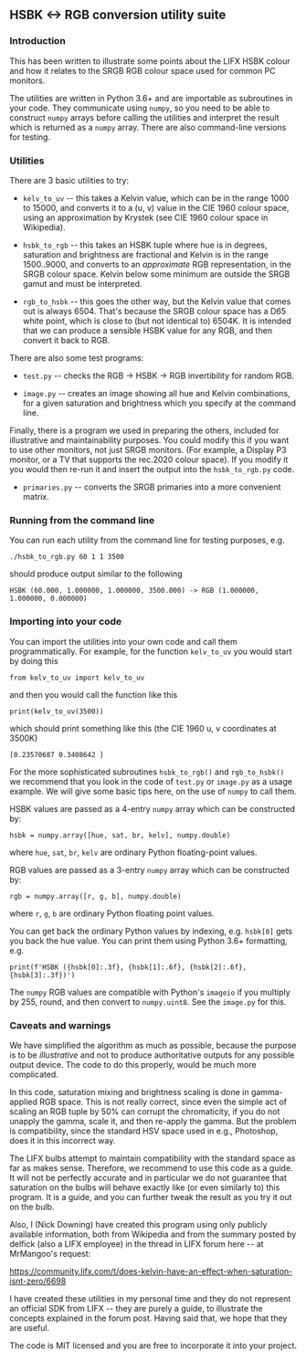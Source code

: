 ## HSBK <-> RGB conversion utility suite

### Introduction

This has been written to illustrate some points about the LIFX HSBK colour
and how it relates to the SRGB RGB colour space used for common PC monitors.

The utilities are written in Python 3.6+ and are importable as subroutines in
your code. They communicate using `numpy`, so you need to be able to construct
`numpy` arrays before calling the utilities and interpret the result which is
returned as a `numpy` array. There are also command-line versions for testing.

### Utilities

There are 3 basic utilities to try:

* `kelv_to_uv` -- this takes a Kelvin value, which can be in the range 1000 to
  15000, and converts it to a (u, v) value in the CIE 1960 colour space, using
  an approximation by Krystek (see CIE 1960 colour space in Wikipedia).

* `hsbk_to_rgb` -- this takes an HSBK tuple where hue is in degrees, saturation
  and brightness are fractional and Kelvin is in the range 1500..9000, and
  converts to an *approximate* RGB representation, in the SRGB colour space.
  Kelvin below some minimum are outside the SRGB gamut and must be interpreted.

* `rgb_to_hsbk` -- this goes the other way, but the Kelvin value that comes out
  is always 6504. That's because the SRGB colour space has a D65 white point,
  which is close to (but not identical to) 6504K. It is intended that we can
  produce a sensible HSBK value for any RGB, and then convert it back to RGB.

There are also some test programs:

* `test.py` -- checks the RGB -> HSBK -> RGB invertibility for random RGB.

* `image.py` -- creates an image showing all hue and Kelvin combinations, for
  a given saturation and brightness which you specify at the command line.

Finally, there is a program we used in preparing the others, included for
illustrative and maintainability purposes. You could modify this if you want
to use other monitors, not just SRGB monitors. (For example, a Display P3
monitor, or a TV that supports the rec.2020 colour space). If you modify it
you would then re-run it and insert the output into the `hsbk_to_rgb.py` code.

* `primaries.py` -- converts the SRGB primaries into a more convenient matrix.

### Running from the command line

You can run each utility from the command line for testing purposes, e.g.
```
./hsbk_to_rgb.py 60 1 1 3500
```
should produce output similar to the following
```
HSBK (60.000, 1.000000, 1.000000, 3500.000) -> RGB (1.000000, 1.000000, 0.000000)
```

### Importing into your code

You can import the utilities into your own code and call them programmatically.
For example, for the function `kelv_to_uv` you would start by doing this
```
from kelv_to_uv import kelv_to_uv
```
and then you would call the function like this
```
print(kelv_to_uv(3500))
```
which should print something like this (the CIE 1960 u, v coordinates at 3500K)
```
[0.23570687 0.3408642 ]
```

For the more sophisticated subroutines `hsbk_to_rgb()` and `rgb_to_hsbk()` we
recommend that you look in the code of `test.py` or `image.py` as a usage
example. We will give some basic tips here, on the use of `numpy` to call them.

HSBK values are passed as a 4-entry `numpy` array which can be constructed by:
```
hsbk = numpy.array([hue, sat, br, kelv], numpy.double)
```
where `hue`, `sat`, `br`, `kelv` are ordinary Python floating-point values.

RGB values are passed as a 3-entry `numpy` array which can be constructed by:
```
rgb = numpy.array([r, g, b], numpy.double)
```
where `r`, `g`, `b` are ordinary Python floating point values.

You can get back the ordinary Python values by indexing, e.g. `hsbk[0]` gets
you back the hue value. You can print them using Python 3.6+ formatting, e.g.
```
print(f'HSBK ({hsbk[0]:.3f}, {hsbk[1]:.6f}, {hsbk[2]:.6f}, {hsbk[3]:.3f})')
```

The `numpy` RGB values are compatible with Python's `imageio` if you multiply
by 255, round, and then convert to `numpy.uint8`. See the `image.py` for this.

### Caveats and warnings

We have simplified the algorithm as much as possible, because the purpose is
to be *illustrative* and not to produce authoritative outputs for any possible
output device. The code to do this properly, would be much more complicated.

In this code, saturation mixing and brightness scaling is done in gamma-applied
RGB space. This is not really correct, since even the simple act of scaling an
RGB tuple by 50% can corrupt the chromaticity, if you do not unapply the gamma,
scale it, and then re-apply the gamma. But the problem is compatibility, since
the standard HSV space used in e.g., Photoshop, does it in this incorrect way.

The LIFX bulbs attempt to maintain compatibility with the standard space as far
as makes sense. Therefore, we recommend to use this code as a guide. It will
not be perfectly accurate and in particular we do not guarantee that saturation
on the bulbs will behave exactly like (or even similarly to) this program. It
is a guide, and you can further tweak the result as you try it out on the bulb.

Also, I (Nick Downing) have created this program using only publicly available
information, both from Wikipedia and from the summary posted by delfick (also
a LIFX employee) in the thread in LIFX forum here -- at MrMangoo's request:

https://community.lifx.com/t/does-kelvin-have-an-effect-when-saturation-isnt-zero/6698

I have created these utilities in my personal time and they do not represent an
official SDK from LIFX -- they are purely a guide, to illustrate the concepts
explained in the forum post. Having said that, we hope that they are useful.

The code is MIT licensed and you are free to incorporate it into your project.
